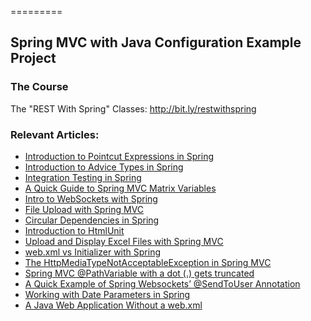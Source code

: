 =========

## Spring MVC with Java Configuration Example Project

### The Course
The "REST With Spring" Classes: http://bit.ly/restwithspring

### Relevant Articles: 
- [Introduction to Pointcut Expressions in Spring](http://www.baeldung.com/spring-aop-pointcut-tutorial)
- [Introduction to Advice Types in Spring](http://www.baeldung.com/spring-aop-advice-tutorial)
- [Integration Testing in Spring](http://www.baeldung.com/integration-testing-in-spring)
- [A Quick Guide to Spring MVC Matrix Variables](http://www.baeldung.com/spring-mvc-matrix-variables)
- [Intro to WebSockets with Spring](http://www.baeldung.com/websockets-spring)
- [File Upload with Spring MVC](http://www.baeldung.com/spring-file-upload)
- [Circular Dependencies in Spring](http://www.baeldung.com/circular-dependencies-in-spring)
- [Introduction to HtmlUnit](http://www.baeldung.com/htmlunit)
- [Upload and Display Excel Files with Spring MVC](http://www.baeldung.com/spring-mvc-excel-files)
- [web.xml vs Initializer with Spring](http://www.baeldung.com/spring-xml-vs-java-config)
- [The HttpMediaTypeNotAcceptableException in Spring MVC](http://www.baeldung.com/spring-httpmediatypenotacceptable)
- [Spring MVC @PathVariable with a dot (.) gets truncated](http://www.baeldung.com/spring-mvc-pathvariable-dot)
- [A Quick Example of Spring Websockets’ @SendToUser Annotation](http://www.baeldung.com/spring-websockets-sendtouser)
- [Working with Date Parameters in Spring](https://www.baeldung.com/spring-date-parameters)
- [A Java Web Application Without a web.xml](https://www.baeldung.com/java-web-app-without-web-xml)

